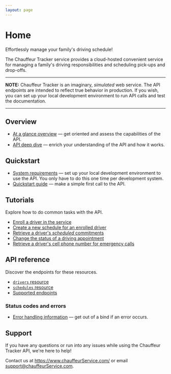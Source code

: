 ```yaml
---
layout: page
---
```


# Home

Effortlessly manage your family's driving schedule!

The Chauffeur Tracker service provides a cloud-hosted convenient service for managing a family's driving responsibilities and scheduling pick-ups and drop-offs.

---
**NOTE:**
Chauffeur Tracker is an imaginary, *simulated* web service. The API endpoints are intended to reflect true behavior in production. If you wish, you can set up your local development environment to run API calls and test the documentation.

---

## Overview

* [At a glance overview](overview/overview.md) — get oriented and assess the capabilities of the API.
* [API deep dive](overview/usage.md) — enrich your understanding of the API and how it works.  

## Quickstart

* [System requirements](get-started/1-prereqs.md) — set up your local development environment to use the API. You only have to do this one time per development system.
* [Quickstart guide](get-started/2-quickstart.md) — make a simple first call to the API.

## Tutorials

Explore how to do common tasks with the API.

* [Enroll a driver in the service](tutorials/1-how-to-enroll-a-driver.md)
* [Create a new schedule for an enrolled driver](tutorials/2-how-to-create-a-driver-schedule.md)
* [Retrieve a driver's *scheduled* commitments](tutorials/3-how-to-get-a-drivers-schedule.md)
* [Change the status of a driving appointment](tutorials/4-how-to-change-a-driver-schedule-property.md)
* [Retrieve a driver's cell phone number for emergency calls](tutorials/5-how-to-get-a-driver-by-property.md)

## API reference

Discover the endpoints for these resources.

* [`drivers` resource](reference/1-resources/drivers.md)
* [`schedules` resource](reference/1-resources/schedules.md)
* [Supported endpoints](reference/3-supported-endpoints/supported-endpoints.md)

### Status codes and errors

* [Error handling information](reference/4-error-handling/error-handling.md) — get out of a bind if an error occurs.

## Support

If you have any questions or run into any issues while using the Chauffeur Tracker API, we're here to help!

Contact us at <https://www.chauffeurService.com/> or email <support@chauffeurService.com>.
